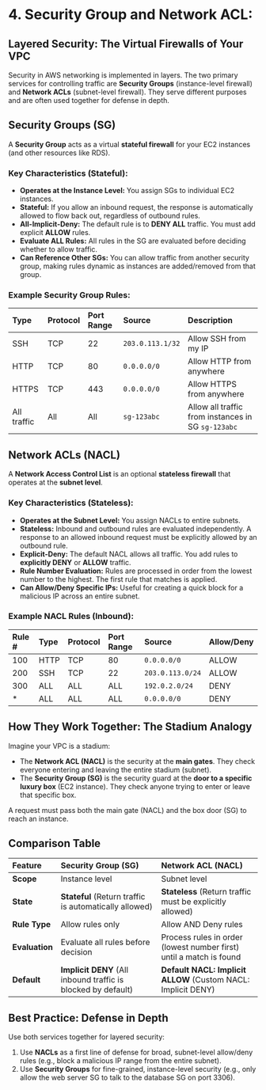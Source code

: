 # 4. Security Group and Network ACL:

## Layered Security: The Virtual Firewalls of Your VPC

Security in AWS networking is implemented in layers. The two primary services for controlling traffic are **Security Groups** (instance-level firewall) and **Network ACLs** (subnet-level firewall). They serve different purposes and are often used together for defense in depth.

## Security Groups (SG)

A **Security Group** acts as a virtual **stateful firewall** for your EC2 instances (and other resources like RDS).

### Key Characteristics (Stateful):
- **Operates at the Instance Level:** You assign SGs to individual EC2 instances.
- **Stateful:** If you allow an inbound request, the response is automatically allowed to flow back out, regardless of outbound rules.
- **All-Implicit-Deny:** The default rule is to **DENY ALL** traffic. You must add explicit **ALLOW** rules.
- **Evaluate ALL Rules:** All rules in the SG are evaluated before deciding whether to allow traffic.
- **Can Reference Other SGs:** You can allow traffic from another security group, making rules dynamic as instances are added/removed from that group.

### Example Security Group Rules:
| Type  | Protocol | Port Range | Source     | Description |
| :---- | :------- | :--------- | :--------- | :---------- |
| SSH   | TCP      | 22         | `203.0.113.1/32` | Allow SSH from my IP |
| HTTP  | TCP      | 80         | `0.0.0.0/0`      | Allow HTTP from anywhere |
| HTTPS | TCP      | 443        | `0.0.0.0/0`      | Allow HTTPS from anywhere |
| All traffic | All | All | `sg-123abc` | Allow all traffic from instances in SG `sg-123abc` |

## Network ACLs (NACL)

A **Network Access Control List** is an optional **stateless firewall** that operates at the **subnet level**.

### Key Characteristics (Stateless):
- **Operates at the Subnet Level:** You assign NACLs to entire subnets.
- **Stateless:** Inbound and outbound rules are evaluated independently. A response to an allowed inbound request must be explicitly allowed by an outbound rule.
- **Explicit-Deny:** The default NACL allows all traffic. You add rules to **explicitly DENY** or **ALLOW** traffic.
- **Rule Number Evaluation:** Rules are processed in order from the lowest number to the highest. The first rule that matches is applied.
- **Can Allow/Deny Specific IPs:** Useful for creating a quick block for a malicious IP across an entire subnet.

### Example NACL Rules (Inbound):
| Rule # | Type  | Protocol | Port Range | Source     | Allow/Deny |
| :----- | :---- | :------- | :--------- | :--------- | :--------- |
| 100    | HTTP  | TCP      | 80         | `0.0.0.0/0` | ALLOW      |
| 200    | SSH   | TCP      | 22         | `203.0.113.0/24` | ALLOW   |
| 300    | ALL   | ALL      | ALL        | `192.0.2.0/24`   | DENY     |
| *      | ALL   | ALL      | ALL        | `0.0.0.0/0`      | DENY     | *<-- Default Catch-All Rule* |

## How They Work Together: The Stadium Analogy

Imagine your VPC is a stadium:
- The **Network ACL (NACL)** is the security at the **main gates**. They check everyone entering and leaving the entire stadium (subnet).
- The **Security Group (SG)** is the security guard at the **door to a specific luxury box** (EC2 instance). They check anyone trying to enter or leave that specific box.

A request must pass both the main gate (NACL) and the box door (SG) to reach an instance.

## Comparison Table

| Feature | Security Group (SG) | Network ACL (NACL) |
| :--- | :--- | :--- |
| **Scope** | Instance level | Subnet level |
| **State** | **Stateful** (Return traffic is automatically allowed) | **Stateless** (Return traffic must be explicitly allowed) |
| **Rule Type** | Allow rules only | Allow AND Deny rules |
| **Evaluation** | Evaluate all rules before decision | Process rules in order (lowest number first) until a match is found |
| **Default** | **Implicit DENY** (All inbound traffic is blocked by default) | **Default NACL: Implicit ALLOW** (Custom NACL: Implicit DENY) |

## Best Practice: Defense in Depth

Use both services together for layered security:
1.  Use **NACLs** as a first line of defense for broad, subnet-level allow/deny rules (e.g., block a malicious IP range from the entire subnet).
2.  Use **Security Groups** for fine-grained, instance-level security (e.g., only allow the web server SG to talk to the database SG on port 3306).

